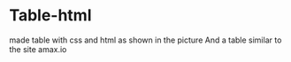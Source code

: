 # Table-html
made table with css and html as shown in the picture And a table similar to the site amax.io
